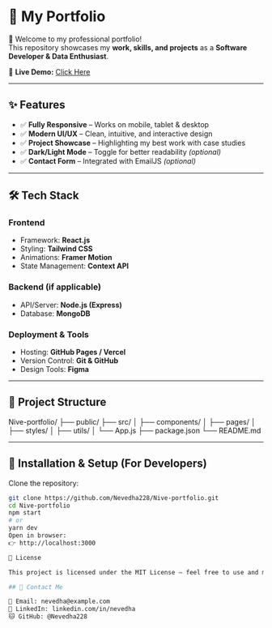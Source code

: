 # 🌟 My Portfolio

🚀 Welcome to my professional portfolio!  
This repository showcases my **work, skills, and projects** as a **Software Developer & Data Enthusiast**.  

🔗 **Live Demo:** [Click Here](https://nevedha228.github.io/Nive-portfolio)  

---

## ✨ Features
- ✅ **Fully Responsive** – Works on mobile, tablet & desktop  
- ✅ **Modern UI/UX** – Clean, intuitive, and interactive design  
- ✅ **Project Showcase** – Highlighting my best work with case studies  
- ✅ **Dark/Light Mode** – Toggle for better readability *(optional)*  
- ✅ **Contact Form** – Integrated with EmailJS *(optional)*  

---

## 🛠️ Tech Stack  

### **Frontend**
- Framework: **React.js**  
- Styling: **Tailwind CSS**  
- Animations: **Framer Motion**  
- State Management: **Context API**  

### **Backend (if applicable)**
- API/Server: **Node.js (Express)**  
- Database: **MongoDB**  

### **Deployment & Tools**
- Hosting: **GitHub Pages / Vercel**  
- Version Control: **Git & GitHub**  
- Design Tools: **Figma**  

---

## 📂 Project Structure
Nive-portfolio/
├── public/ 
├── src/
│ ├── components/ 
│ ├── pages/ 
│ ├── styles/ 
│ ├── utils/ 
│ └── App.js 
├── package.json
└── README.md 


---

## 🚀 Installation & Setup (For Developers)

Clone the repository:
```bash
git clone https://github.com/Nevedha228/Nive-portfolio.git
cd Nive-portfolio
npm start
# or
yarn dev
Open in browser:
👉 http://localhost:3000

📜 License

This project is licensed under the MIT License – feel free to use and modify it!

## 📩 Contact Me

💌 Email: nevedha@example.com
💼 LinkedIn: linkedin.com/in/nevedha
🐱 GitHub: @Nevedha228






